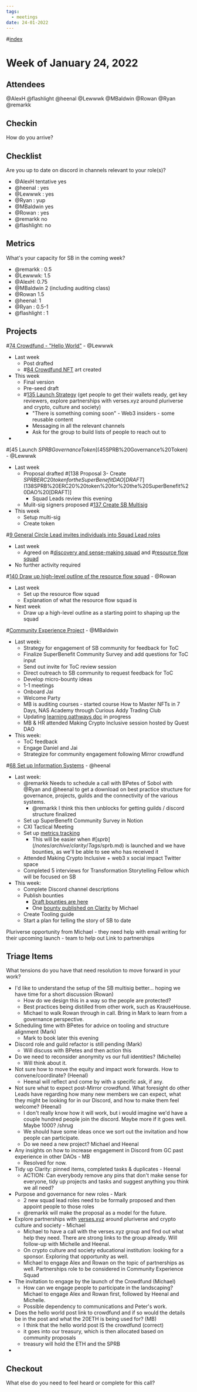 ```yaml
---
tags:
  - meetings
date: 24-01-2022
---
```

#[index](notes/general-circle/old-gc-meetings/index.md) 
# Week of January 24, 2022
## Attendees
@AlexH @flashlight @heenal @Lewwwk @MBaldwin @Rowan  @Ryan  @remarkk 
## Checkin
How do you arrive?
## Checklist
Are you up to date on discord in channels relevant to your role(s)?
- @AlexH tentative yes
- @heenal : yes
- @Lewwwk : yes
- @Ryan  : yup
- @MBaldwin yes
- @Rowan  : yes
- @remarkk no
- @flashlight: no

## Metrics
What's your capacity for SB in the coming week?
- @remarkk : 0.5
- @Lewwwk: 1.5
- @AlexH: 0.75
- @MBaldwin 2 (including auditing class)
- @Rowan  1.5
- @heenal: 1 
- @Ryan  : 0.5-1
- @flashlight : 1

## Projects
#[74 Crowdfund - "Hello World"](74%20Crowdfund%20-%20"Hello%20World")  - @Lewwwk 
- Last week
	- Post drafted
	- #[84 Crowdfund NFT](84%20Crowdfund%20NFT) art created
- This week
	- Final version
	- Pre-seed draft
	- #[135 Launch Strategy](135%20Launch%20Strategy) (get people to get their wallets ready, get key reviewers, explore partnerships with verses.xyz around pluriverse and crypto, culture and society)
		- "There is something coming soon" - Web3 insiders - some reusable content
		- Messaging in all the relevant channels
		- Ask for the group to build lists of people to reach out to
- 

#[45 Launch $SPRB Governance Token](45%20Launch%20$SPRB%20Governance%20Token) - @Lewwwk 
- Last week
	- Proposal drafted #[138 Proposal 3- Create $SPRB ERC20 token for the SuperBenefit DAO [DRAFT](138%20Proposal%203-%20Create%20$SPRB%20ERC20%20token%20for%20the%20SuperBenefit%20DAO%20[DRAFT)] 
		- Squad Leads review this evening
	- Mulit-sig signers proposed #[137 Create SB Multisig](137%20Create%20SB%20Multisig) 
- This week
	- Setup multi-sig
	- Create token

#[9 General Circle Lead invites individuals into Squad Lead roles](9%20General%20Circle%20Lead%20invites%20individuals%20into%20Squad%20Lead%20roles) 
- Last week
	- Agreed on #[discovery and sense-making squad](/notes/archive/clarity/Tags/discovery%20and%20sense-making%20squad.md) and #[resource flow squad](/notes/archive/clarity/Tags/resource%20flow%20squad.md) 
- No further activity required

#[140 Draw up high-level outline of the resource flow squad](140%20Draw%20up%20high-level%20outline%20of%20the%20resource%20flow%20squad) - @Rowan  
- Last week 
	- Set up the resource flow squad
	- Explanation of what the resource flow squad is
- Next week
	- Draw up a high-level outline as a starting point to shaping up the squad

#[Community Experience Project](Community%20Experience%20Project) - @MBaldwin 
- Last week:
	- Strategy for engagement of SB community for feedback for ToC
	- Finalize SuperBenefit Community Survey and add questions for ToC input
	- Send out invite for ToC review session
	- Direct outreach to SB community to request feedback for ToC
	- Develop micro-bounty ideas
	- 1-1 meetings
	- Onboard Jai
	- Welcome Party
	- MB is auditing courses - started course How to Master NFTs in 7 Days, NAS Academy through Curious Addy Trading Club
	- Updating [learning pathways doc](https://www.notion.so/superbenefit/web3-Learning-Pathways-3fe4f451524f46f5a7634d24cac59d15) in progress 
	- MB & HR attended Making Crypto Inclusive session hosted by Quest DAO
- This week:
	- ToC feedback
	- Engage Daniel and Jai
	- Strategize for community engagement following Mirror crowdfund

#[68 Set up Information Systems](68%20Set%20up%20Information%20Systems)  - @heenal 
- Last week:
	- @remarkk Needs to schedule a call with BPetes of Sobol with @Ryan  and @heenal to get a download on best practice structure for governance, projects, guilds and the connectivity of the various systems.
		- @remarkk I think this then unblocks for getting guilds / discord structure finalized
	- Set up SuperBenefit Community Survey in Notion 
	- CXI Tactical Meeting
	- Set up [metrics tracking](https://www.notion.so/superbenefit/be8cc48814ad49508e0c6fe34d9ba4f9?v=5da1ddbdb1644c328b06666fa2e6840d)
		- This will be easier when #[$sprb](/notes/archive/clarity/Tags/$sprb.md) is launched and we have bounties, as we'll be able to see who has received it
	- Attended Making Crypto Inclusive + web3 x social impact Twitter space
	- Completed 5 interviews for Transformation Storytelling Fellow which will be focused on SB
- This week:
	- Complete Discord channel descriptions
	- Publish bounties
		- [Draft bounties are here](https://app.clarity.so/superbenefit/work/121)
		- One [bounty published on Clarity](https://app.clarity.so/superbenefit/work/139) by Michael
	- Create Tooling guide
	- Start a plan for telling the story of SB to date

Pluriverse opportunity from Michael - they need help with email writing for their upcoming launch - team to help out  Link to partnerships 
## Triage Items
What tensions do you have that need resolution to move forward in your work?
- I'd like to understand the setup of the SB multisig better... hoping we have time for a short discussion (Rowan)
	- How do we design this in a way so the people are protected?
	- Best practices being distilled from other work, such as KrauseHouse.
	- Michael to walk Rowan through in call. Bring in Mark to learn from a governance perspective.
- Scheduling time with BPetes for advice on tooling and structure alignment (Mark)
	- Mark to book later this evening
- Discord role and guild refactor is still pending (Mark)
	- Will discuss with BPetes and then action this
- Do we need to reconsider anonymity vs our full identities? (Michelle)
	- Will think about it.
- Not sure how to move the equity and impact work forwards. How to convene/coordinate? (Heenal)
	- Heenal will reflect and come by with a specific ask, if any.
- Not sure what to expect post-Mirror crowdfund. What foresight do other Leads have regarding how many new members we can expect, what they might be looking for in our Discord, and how to make them feel welcome? (Heenal)
	- I don't really know how it will work, but i would imagine we'd have a couple hundred people join the discord. Maybe more if it goes well. Maybe 1000? /shrug
	- We should have some ideas once we sort out the invitation and how people can participate.
	- Do we need a new project? Michael and Heenal 
- Any insights on how to increase engagement in Discord from GC past experience in other DAOs - MB
	- Resolved for now.
- Tidy up Clarity: pinned items, completed tasks & duplicates - Heenal
	- ACTION: Can everybody remove any pins that don't make sense for everyone, tidy up projects and tasks and suggest anything you think we all need?
- Purpose and governance for new roles - Mark
	- 2 new squad lead roles need to be formally proposed and then appoint people to those roles
	- @remarkk will make the proposal as a model for the future.
- Explore partnerships with [verses.xyz](https://verses.xyz) around pluriverse and crypto culture and society - Michael
	- Michael to have a call with the verses.xyz group and find out what help they need. There are strong links to the group already. Will follow-up with Michelle and Heenal.
	- On crypto culture and society educational institution: looking for a sponsor. Exploring that opportunity as well.
	- Michael to engage Alex and Rowan on the topic of partnerships as well. Partnerships role to be considered in Community Experience Squad
- The invitation to engage by the launch of the Crowdfund (Michael)
	- How can we engage people to participate in the landscaping? Michael to engage Alex and Rowan first, followed by Heenal and Michelle.
	- Possible dependency to communications and Peter's work.
- Does the hello world post link to crowdfund and if so would the details be in the post and what the 20ETH is being used for? (MB)
	- I think that the hello world post IS the crowdfund (correct)
	- it goes into our treasury, which is then allocated based on community proposals
	- treasury will hold the ETH and the SPRB
- 

## Checkout
What else do you need to feel heard or complete for this call?
